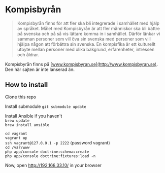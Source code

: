 Kompisbyrån
===========

> Kompisbyrån finns för att fler ska bli integrerade i samhället med hjälp av språket. Målet med Kompisbyrån är att fler människor ska bli bättre på svenska och på så vis lättare komma in i samhället. Därför länkar vi samman personer som vill öva sin svenska med personer som vill hjälpa någon att förbättra sin svenska. En kompisfika är ett kulturellt utbyte mellan personer med olika bakgrund, erfarenheter, intressen och åldrar.

Kompisbyrån finns på [www.kompisbyran.se](http://www.kompisbyran.se). Den här sajten är inte lanserad än.

How to install
--------------
Clone this repo

Install submodule `git submodule update`

Install Ansible if you haven't  
`brew update`  
`brew install ansible`

`cd vagrant`  
`vagrant up`  
`ssh vagrant@127.0.0.1 -p 2222` (password vagrant)  
`cd /var/www`  
`php app/console doctrine:schema:create`  
`php app/console doctrine:fixtures:load -n`

Now, open http://192.168.33.10/ in your browser
